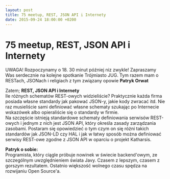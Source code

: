 ```yaml
---
layout: post
title: 75 meetup, REST, JSON API i Internety
date: 2015-09-24 18:00:00 +0200
---
```

# 75 meetup, REST, JSON API i Internety

<p>UWAGA! Rozpoczynamy o 18. 30 minut później niz zwykle! Zapraszamy Was serdecznie na kolejne spotkanie Trójmiasto JUG. Tym razem mam o RESTach, JSONach i religiach z tym związany opowie <b>Patryk Orwat</b></p> <p>Zatem; <b>REST, JSON API i Internety</b><br/>Ile różnych schematów REST-owych widzieliście? Praktycznie każda firma posiada własne standardy jak pakować JSON-y, jakie kody zwracać itd. Nie raz musieliście sami definiować własne schematy szukając po Internecie wskazówek albo opieraliście się o standardy w firmie.<br/>Na szczęście istnieją standardowe schematy definiowania serwisów REST-owych i jednym z nich jest JSON API, który określa zasady zarządzania zasobami. Postaram się opowiedzieć o tym czym on się różni takich standardów jak JSON-LD czy HAL i jak w łatwy sposób można definiować serwisy REST-owe zgodne z JSON API w oparciu o projekt Katharsis.</p> <p><b>Patryk o sobie: </b><br/>Programista, który ciągle próbuje nowinek w świecie backend'owym, ze szczególnym uwzględnieniem świata Javy. Czasem z lepszym, czasem z gorszym rezultatem. Ostatnio większość wolnego czasu spędza na rozwijaniu Open Source'a.</p>

